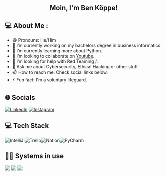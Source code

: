 <h2 align="center"> Moin, I'm Ben Köppe!</h1>

## 💻 About Me :
- 😄 Pronouns: He/Him
- 🔭 I’m currently working on my bachelors degree in business informatics.
- 🌱 I’m currently learning more about Python.
- 👯 I’m looking to collaborate on [Youtube](https://youtube.com/hellocodepur).
- 🤔 I’m looking for help with Red Teaming /.
- 💬 Ask me about Cybersecurity, Ethical Hacking or other stuff.
- 📫 How to reach me: Check social links below.
- ⚡ Fun fact: I'm a voluntary lifeguard.

## 🌐 Socials
[![LinkedIn](https://img.shields.io/badge/LinkedIn-0077B5?style=for-the-badge&logo=linkedin&logoColor=white)](https://linkedin.com/in/benkoeppe) [![Instagram](https://img.shields.io/badge/Instagram-E4405F?style=for-the-badge&logo=instagram&logoColor=white)](https://instagram.com/benkoeppe)

## 💻 Tech Stack
![IntelliJ](https://img.shields.io/badge/IntelliJ_IDEA-000000.svg?style=for-the-badge&logo=intellij-idea&logoColor=white) ![Trello](https://img.shields.io/badge/Trello-0052CC?style=for-the-badge&logo=trello&logoColor=white)![Notion](https://img.shields.io/badge/Notion-000000?style=for-the-badge&logo=notion&logoColor=white)![PyCharm](https://img.shields.io/badge/PyCharm-000000.svg?&style=for-the-badge&logo=PyCharm&logoColor=white)

## 👨‍💻 Systems in use
<img src="https://img.shields.io/badge/Apple-MacBook_Pro_2021-333333?style=for-the-badge&logo=apple&logoColor=white"/>
<img src="https://img.shields.io/badge/Windows-AMD Ryzen 5 3600X / Radeon RX6700XT-333333?style=for-the-badge&logo=windows&logoColor=white"/>
<img src="https://img.shields.io/badge/Parrot OS-Pentesting Virtual Machine-333333?style=for-the-badge&logo=linux&logoColor=white"/>
